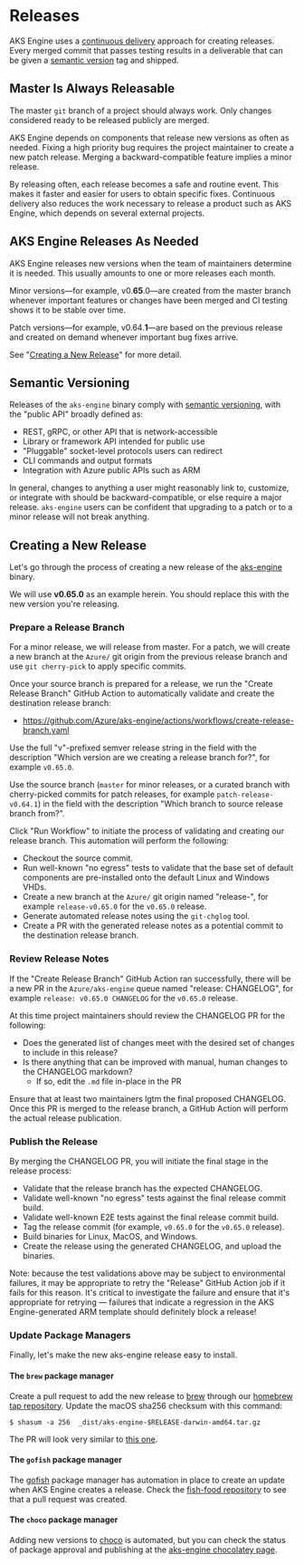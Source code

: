 # Releases

AKS Engine uses a [continuous delivery][] approach for creating releases. Every merged commit that passes
testing results in a deliverable that can be given a [semantic version][] tag and shipped.

## Master Is Always Releasable

The master `git` branch of a project should always work. Only changes considered ready to be
released publicly are merged.

AKS Engine depends on components that release new versions as often as needed. Fixing
a high priority bug requires the project maintainer to create a new patch release.
Merging a backward-compatible feature implies a minor release.

By releasing often, each release becomes a safe and routine event. This makes it faster
and easier for users to obtain specific fixes. Continuous delivery also reduces the work
necessary to release a product such as AKS Engine, which depends on several external projects.

## AKS Engine Releases As Needed

AKS Engine releases new versions when the team of maintainers determine it is needed. This usually
amounts to one or more releases each month.

Minor versions—for example, v0.**65**.0—are created from the master branch whenever
important features or changes have been merged and CI testing shows it to be stable over time.

Patch versions—for example, v0.64.**1**—are based on the previous release and created on demand
whenever important bug fixes arrive.

See "[Creating a New Release](#creating-a-new-release)" for more detail.

## Semantic Versioning

Releases of the `aks-engine` binary comply with [semantic versioning][semantic version], with the "public API" broadly
defined as:

- REST, gRPC, or other API that is network-accessible
- Library or framework API intended for public use
- "Pluggable" socket-level protocols users can redirect
- CLI commands and output formats
- Integration with Azure public APIs such as ARM

In general, changes to anything a user might reasonably link to, customize, or integrate with should
be backward-compatible, or else require a major release. `aks-engine` users can be confident that upgrading
to a patch or to a minor release will not break anything.

## Creating a New Release

Let's go through the process of creating a new release of the [aks-engine][] binary.

We will use **v0.65.0** as an example herein. You should replace this with the new version you're releasing.

### Prepare a Release Branch

For a minor release, we will release from master. For a patch, we will create a new branch at the `Azure/` git origin from the previous release branch and use `git cherry-pick` to apply specific commits.

Once your source branch is prepared for a release, we run the "Create Release Branch" GitHub Action to automatically validate and create the destination release branch:

- https://github.com/Azure/aks-engine/actions/workflows/create-release-branch.yaml

Use the full "v"-prefixed semver release string in the field with the description "Which version are we creating a release branch for?", for example `v0.65.0`.

Use the source branch (`master` for minor releases, or a curated branch with cherry-picked commits for patch releases, for example `patch-release-v0.64.1`) in the field with the description "Which branch to source release branch from?".

Click "Run Workflow" to initiate the process of validating and creating our release branch. This automation will perform the following:

- Checkout the source commit.
- Run well-known "no egress" tests to validate that the base set of default components are pre-installed onto the default Linux and Windows VHDs.
- Create a new branch at the `Azure/` git origin named "release-<release version>", for example `release-v0.65.0` for the `v0.65.0` release.
- Generate automated release notes using the `git-chglog` tool.
- Create a PR with the generated release notes as a potential commit to the destination release branch.

### Review Release Notes

If the "Create Release Branch" GitHub Action ran successfully, there will be a new PR in the `Azure/aks-engine` queue named "release: <release version> CHANGELOG", for example `release: v0.65.0 CHANGELOG` for the `v0.65.0` release.

At this time project maintainers should review the CHANGELOG PR for the following:

- Does the generated list of changes meet with the desired set of changes to include in this release?
- Is there anything that can be improved with manual, human changes to the CHANGELOG markdown?
  - If so, edit the `.md` file in-place in the PR

Ensure that at least two maintainers lgtm the final proposed CHANGELOG. Once this PR is merged to the release branch, a GitHub Action will perform the actual release publication.

### Publish the Release

By merging the CHANGELOG PR, you will initiate the final stage in the release process:

- Validate that the release branch has the expected CHANGELOG.
- Validate well-known "no egress" tests against the final release commit build.
- Validate well-known E2E tests against the final release commit build.
- Tag the release commit (for example, `v0.65.0` for the `v0.65.0` release).
- Build binaries for Linux, MacOS, and Windows.
- Create the release using the generated CHANGELOG, and upload the binaries.

Note: because the test validations above may be subject to environmental failures, it may be appropriate to retry the "Release" GitHub Action job if it fails for this reason. It's critical to investigate the failure and ensure that it's appropriate for retrying — failures that indicate a regression in the AKS Engine-generated ARM template should definitely block a release!

### Update Package Managers

Finally, let's make the new aks-engine release easy to install.

#### The `brew` package manager

Create a pull request to add the new release to [brew][] through our [homebrew tap repository][brew-tap]. Update the macOS sha256 checksum with this command:

```
$ shasum -a 256  _dist/aks-engine-$RELEASE-darwin-amd64.tar.gz
```

The PR will look very similar to [this one][brew-pr].

#### The `gofish` package manager

The [gofish][] package manager has automation in place to create an update when AKS Engine creates a release. Check the [fish-food repository][gofish-food] to see that a pull request was created.

#### The `choco` package manager

Adding new versions to [choco][] is automated, but you can check the status of package approval and publishing at the [aks-engine chocolatey page][choco-status].


[aks-engine]: https://github.com/Azure/aks-engine/releases
[brew]: https://brew.sh/
[brew-pr]: https://github.com/Azure/homebrew-aks-engine/pull/34
[brew-tap]: https://github.com/Azure/homebrew-aks-engine/
[choco]: https://chocolatey.org/
[choco-status]: https://chocolatey.org/packages/aks-engine/
[conventional-commit]: https://www.conventionalcommits.org/en/v1.0.0-beta.3/
[git-chglog]: https://github.com/git-chglog/git-chglog
[gofish]: https://github.com/fishworks/gofish
[gofish-food]: https://github.com/fishworks/fish-food/
[gofish-pr]: https://github.com/fishworks/fish-food/pull/141
[new-release]: https://github.com/Azure/aks-engine/releases/new
[continuous delivery]: https://en.wikipedia.org/wiki/Continuous_delivery
[semantic version]: http://semver.org
